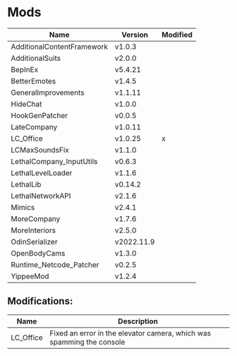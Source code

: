 # Mods

| Name                       | Version    | Modified |
| -------------------------- | ---------- | -------- |
| AdditionalContentFramework | v1.0.3     |          |
| AdditionalSuits            | v2.0.0     |          |
| BepInEx                    | v5.4.21    |          |
| BetterEmotes               | v1.4.5     |          |
| GeneralImprovements        | v1.1.11    |          |
| HideChat                   | v1.0.0     |          |
| HookGenPatcher             | v0.0.5     |          |
| LateCompany                | v1.0.11    |          |
| LC_Office                  | v1.0.25    | x        |
| LCMaxSoundsFix             | v1.1.0     |          |
| LethalCompany_InputUtils   | v0.6.3     |          |
| LethalLevelLoader          | v1.1.6     |          |
| LethalLib                  | v0.14.2    |          |
| LethalNetworkAPI           | v2.1.6     |          |
| Mimics                     | v2.4.1     |          |
| MoreCompany                | v1.7.6     |          |
| MoreInteriors              | v2.5.0     |          |
| OdinSerializer             | v2022.11.9 |          |
| OpenBodyCams               | v1.3.0     |          |
| Runtime_Netcode_Patcher    | v0.2.5     |          |
| YippeeMod                  | v1.2.4     |          |

## Modifications:

| Name      | Description                                                           |
| --------- | --------------------------------------------------------------------- |
| LC_Office | Fixed an error in the elevator camera, which was spamming the console |
